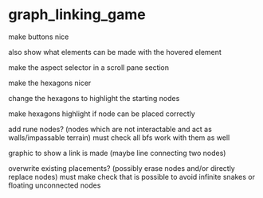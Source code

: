# graph_linking_game


make buttons nice

also show what elements can be made with the hovered element

make the aspect selector in a scroll pane section

make the hexagons nicer

change the hexagons to highlight the starting nodes

make hexagons highlight if node can be placed correctly

add rune nodes? (nodes which are not interactable and act as walls/impassable terrain)
	must check all bfs work with them as well
	
graphic to show a link is made (maybe line connecting two nodes)

overwrite existing placements? (possibly erase nodes and/or directly replace nodes)
	must make check that is possible to avoid infinite snakes or floating unconnected nodes
	
